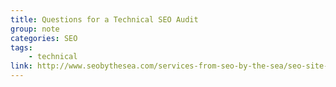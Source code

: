 ```yaml
---
title: Questions for a Technical SEO Audit
group: note
categories: SEO
tags:
    - technical
link: http://www.seobythesea.com/services-from-seo-by-the-sea/seo-site-audit-and-recommendations/
---
```

